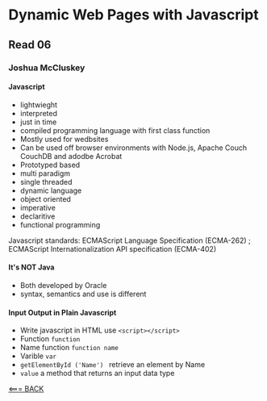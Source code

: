 # Dynamic Web Pages with Javascript

## Read 06

### Joshua McCluskey

#### Javascript 

- lightwieght
- interpreted
- just in time
- compiled programming language with first class function
- Mostly used for wedbsites
- Can be used off browser environments with Node.js, Apache Couch CouchDB and adodbe Acrobat
- Prototyped based
- multi paradigm
- single threaded
- dynamic language
- object oriented
- imperative
- declaritive
- functional programming

Javascript standards:  ECMAScript Language Specification (ECMA-262) ; ECMAScript Internationalization API specification (ECMA-402)

#### It's NOT Java

- Both developed by Oracle
- syntax, semantics and use is different

#### Input Output in Plain Javascript

- Write javascript in HTML use `<script></script>`
- Function `function`
- Name function `function name`
- Varible `var` 
- `getElementById ('Name') ` retrieve an element by Name
- `value` a method that returns an input data type

[<=== BACK](README.md)
